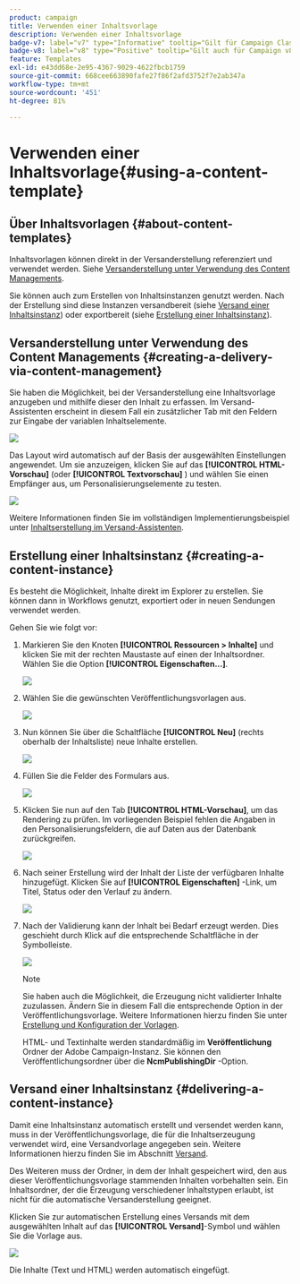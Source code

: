 ```yaml
---
product: campaign
title: Verwenden einer Inhaltsvorlage
description: Verwenden einer Inhaltsvorlage
badge-v7: label="v7" type="Informative" tooltip="Gilt für Campaign Classic v7"
badge-v8: label="v8" type="Positive" tooltip="Gilt auch für Campaign v8"
feature: Templates
exl-id: e43dd68e-2e95-4367-9029-4622fbcb1759
source-git-commit: 668cee663890fafe27f86f2afd3752f7e2ab347a
workflow-type: tm+mt
source-wordcount: '451'
ht-degree: 81%

---
```


# Verwenden einer Inhaltsvorlage{#using-a-content-template}



## Über Inhaltsvorlagen {#about-content-templates}

Inhaltsvorlagen können direkt in der Versanderstellung referenziert und verwendet werden. Siehe [Versanderstellung unter Verwendung des Content Managements](#creating-a-delivery-via-content-management).

Sie können auch zum Erstellen von Inhaltsinstanzen genutzt werden. Nach der Erstellung sind diese Instanzen versandbereit (siehe [Versand einer Inhaltsinstanz](#delivering-a-content-instance)) oder exportbereit (siehe [Erstellung einer Inhaltsinstanz](#creating-a-content-instance)).

## Versanderstellung unter Verwendung des Content Managements {#creating-a-delivery-via-content-management}

Sie haben die Möglichkeit, bei der Versanderstellung eine Inhaltsvorlage anzugeben und mithilfe dieser den Inhalt zu erfassen. Im Versand-Assistenten erscheint in diesem Fall ein zusätzlicher Tab mit den Feldern zur Eingabe der variablen Inhaltselemente.

![](assets/s_ncs_content_deliver_a_content.png)

Das Layout wird automatisch auf der Basis der ausgewählten Einstellungen angewendet. Um sie anzuzeigen, klicken Sie auf das **[!UICONTROL HTML-Vorschau]** (oder **[!UICONTROL Textvorschau]** ) und wählen Sie einen Empfänger aus, um Personalisierungselemente zu testen.

![](assets/s_ncs_content_deliver_a_content_html.png)

Weitere Informationen finden Sie im vollständigen Implementierungsbeispiel unter [Inhaltserstellung im Versand-Assistenten](use-case-creating-content-management.md#creating-content-in-the-delivery-wizard).

## Erstellung einer Inhaltsinstanz {#creating-a-content-instance}

Es besteht die Möglichkeit, Inhalte direkt im Explorer zu erstellen. Sie können dann in Workflows genutzt, exportiert oder in neuen Sendungen verwendet werden.

Gehen Sie wie folgt vor:

1. Markieren Sie den Knoten **[!UICONTROL Ressourcen > Inhalte]** und klicken Sie mit der rechten Maustaste auf einen der Inhaltsordner. Wählen Sie die Option **[!UICONTROL Eigenschaften...]**.

   ![](assets/s_ncs_content_folder_properties.png)

1. Wählen Sie die gewünschten Veröffentlichungsvorlagen aus.

   ![](assets/s_ncs_content_folder_templates.png)

1. Nun können Sie über die Schaltfläche **[!UICONTROL Neu]** (rechts oberhalb der Inhaltsliste) neue Inhalte erstellen.

   ![](assets/s_ncs_content_folder_create_a_template.png)

1. Füllen Sie die Felder des Formulars aus.

   ![](assets/s_ncs_content_folder_use_a_template.png)

1. Klicken Sie nun auf den Tab **[!UICONTROL HTML-Vorschau]**, um das Rendering zu prüfen. Im vorliegenden Beispiel fehlen die Angaben in den Personalisierungsfeldern, die auf Daten aus der Datenbank zurückgreifen.

   ![](assets/s_ncs_content_folder_use_a_template_preview.png)

1. Nach seiner Erstellung wird der Inhalt der Liste der verfügbaren Inhalte hinzugefügt. Klicken Sie auf **[!UICONTROL Eigenschaften]** -Link, um Titel, Status oder den Verlauf zu ändern.

   ![](assets/s_ncs_content_folder_template_properties.png)

1. Nach der Validierung kann der Inhalt bei Bedarf erzeugt werden. Dies geschieht durch Klick auf die entsprechende Schaltfläche in der Symbolleiste.

   ![](assets/s_ncs_content_folder_template_generate.png)

   >[!NOTE]
   >
   >Sie haben auch die Möglichkeit, die Erzeugung nicht validierter Inhalte zuzulassen. Ändern Sie in diesem Fall die entsprechende Option in der Veröffentlichungsvorlage. Weitere Informationen hierzu finden Sie unter [Erstellung und Konfiguration der Vorlagen](publication-templates.md#creating-and-configuring-the-template).

   HTML- und Textinhalte werden standardmäßig im **Veröffentlichung** Ordner der Adobe Campaign-Instanz. Sie können den Veröffentlichungsordner über die **NcmPublishingDir** -Option.

## Versand einer Inhaltsinstanz {#delivering-a-content-instance}

Damit eine Inhaltsinstanz automatisch erstellt und versendet werden kann, muss in der Veröffentlichungsvorlage, die für die Inhaltserzeugung verwendet wird, eine Versandvorlage angegeben sein. Weitere Informationen hierzu finden Sie im Abschnitt [Versand](publication-templates.md#delivery).

Des Weiteren muss der Ordner, in dem der Inhalt gespeichert wird, den aus dieser Veröffentlichungsvorlage stammenden Inhalten vorbehalten sein. Ein Inhaltsordner, der die Erzeugung verschiedener Inhaltstypen erlaubt, ist nicht für die automatische Versanderstellung geeignet.

Klicken Sie zur automatischen Erstellung eines Versands mit dem ausgewählten Inhalt auf das **[!UICONTROL Versand]**-Symbol und wählen Sie die Vorlage aus.

![](assets/s_ncs_content_folder_create_the_delivery.png)

Die Inhalte (Text und HTML) werden automatisch eingefügt.
